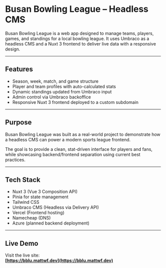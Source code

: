 # Busan Bowling League – Headless CMS

Busan Bowling League is a web app designed to manage teams, players, games, and standings for a local bowling league. It uses Umbraco as a headless CMS and a Nuxt 3 frontend to deliver live data with a responsive design.

---

## Features

- Season, week, match, and game structure  
- Player and team profiles with auto-calculated stats  
- Dynamic standings updated from Umbraco input  
- Admin control via Umbraco backoffice  
- Responsive Nuxt 3 frontend deployed to a custom subdomain  

---

## Purpose

Busan Bowling League was built as a real-world project to demonstrate how a headless CMS can power a modern sports league frontend.

The goal is to provide a clean, stat-driven interface for players and fans, while showcasing backend/frontend separation using current best practices.

---

## Tech Stack

- Nuxt 3 (Vue 3 Composition API)  
- Pinia for state management  
- Tailwind CSS  
- Umbraco CMS (Headless via Delivery API)  
- Vercel (Frontend hosting)  
- Namecheap (DNS)  
- Azure (planned backend deployment)  

---

## Live Demo

Visit the live site:  
**[https://bblu.mattwf.dev](https://bblu.mattwf.dev)**
